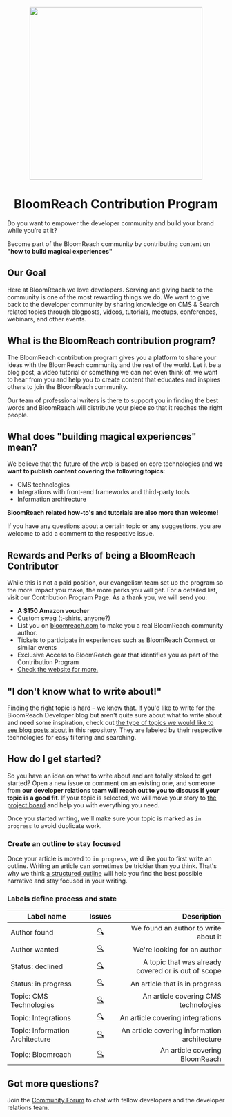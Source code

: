 <p align="center">
<img src="https://www.bloomreach.com/webfiles/1540286480742/com-assets/img/logo.svg" width="400">
<h1 align="center">BloomReach Contribution Program</h1>
</p>

Do you want to empower the developer community and build your brand while you’re at it?

Become part of the BloomReach community by contributing content on **"how to build magical experiences"**

## Our Goal

Here at BloomReach we love developers. Serving and giving back to the community is one of the most rewarding things we do. We want to give back to the developer community by sharing knowledge on CMS & Search related topics through blogposts, videos, tutorials, meetups, conferences, webinars, and other events.

## What is the BloomReach contribution program?

The BloomReach contribution program gives you a platform to share your ideas with the BloomReach community and the rest of the world. Let it be a blog post, a video tutorial or something we can not even think of, we want to hear from you and help you to create content that educates and inspires others to join the BloomReach community.

Our team of professional writers is there to support you in finding the best words and BloomReach will distribute your piece so that it reaches the right people.

## What does "building magical experiences" mean?

We believe that the future of the web is based on core technologies and **we want to publish content covering the following topics**:

- CMS technologies
- Integrations with front-end frameworks and third-party tools
- Information archirecture

**BloomReach related how-to's and tutorials are also more than welcome!**

If you have any questions about a certain topic or any suggestions, you are welcome to add a comment to the respective issue.

## Rewards and Perks of being a BloomReach Contributor

While this is not a paid position, our evangelism team set up the program so the more impact you make, the more perks you will get. For a detailed list, visit our Contribution Program Page. As a thank you, we will send you:

- **A $150 Amazon voucher**
- Custom swag (t-shirts, anyone?)
- List you on [bloomreach.com](https://developers.bloomreach.com) to make you a real BloomReach community author.
- Tickets to participate in experiences such as BloomReach Connect or similar events
- Exclusive Access to BloomReach gear that identifies you as part of the Contribution Program
- [Check the website for more.](https://developers.bloomreach.com/contribution-program)

## "I don't know what to write about!"

Finding the right topic is hard – we know that. If you'd like to write for the BloomReach Developer blog but aren't quite sure about what to write about and need some inspiration, check out [the type of topics we would like to see blog posts about](https://github.com/bloomreach/contribution-program/issues) in this repository. They are labeled by their respective technologies for easy filtering and searching.

## How do I get started?

So you have an idea on what to write about and are totally stoked to get started? Open a new issue or comment on an existing one, and someone from **our developer relations team will reach out to you to discuss if your topic is a good fit**. If your topic is selected, we will move your story to [the project board](https://github.com/bloomreach/contribution-program/projects/1) and help you with everything you need.

Once you started writing, we'll make sure your topic is marked as `in progress` to avoid duplicate work.

### Create an outline to stay focused

Once your article is moved to `in progress`, we'd like you to first write an outline. Writing an article can sometimes be trickier than you think. That's why we think [a structured outline](./OUTLINE.md) will help you find the best possible narrative and stay focused in your writing.

### Labels define process and state

| Label name    | Issues        | Description                          |
| ------------- |:-------------:| ------------------------------------:|
| Author found  | [🔍](https://github.com/bloomreach/contribution-program/issues?q=is%3Aissue+is%3Aopen+sort%3Aupdated-desc+label%3A%22Author+found%22) | We found an author to write about it |
| Author wanted | [🔍](https://github.com/bloomreach/contribution-program/issues?q=is%3Aissue+is%3Aopen+sort%3Aupdated-desc+label%3A%22Authors+wanted%22) | We're looking for an author |
| Status: declined | [🔍](https://github.com/bloomreach/contribution-program/issues?q=is%3Aissue+sort%3Aupdated-desc+label%3A%22Status%3A+declined%22+is%3Aclosed) | A topic that was already covered or is out of scope |
| Status: in progress | [🔍](https://github.com/bloomreach/contribution-program/issues?q=is%3Aissue+is%3Aopen+sort%3Aupdated-desc+label%3A%22Status%3A+in+progress%22) | An article that is in progress |
| Topic: CMS Technologies | [🔍](https://github.com/bloomreach/contribution-program/issues?q=is%3Aissue+is%3Aopen+sort%3Aupdated-desc+label%3A%22Topic%3A+graphql%22) | An article covering CMS technologies |
| Topic: Integrations | [🔍](https://github.com/bloomreach/contribution-program/issues?q=is%3Aissue+is%3Aopen+sort%3Aupdated-desc+label%3A%22Topic%3A+serverless%22) | An article covering integrations |
| Topic: Information Architecture | [🔍](https://github.com/bloomreach/contribution-program/issues?q=is%3Aissue+is%3Aopen+sort%3Aupdated-desc+label%3A%22Topic%3A+static+sites%22) | An article covering information architecture |
| Topic: Bloomreach | [🔍](https://github.com/bloomreach/contribution-program/issues?q=is%3Aissue+is%3Aopen+sort%3Aupdated-desc+label%3A%22Topic%3A+BloomReach%22) | An article covering BloomReach |

## Got more questions?

Join the [Community Forum](https://community.bloomreach.com) to chat with fellow developers and the developer relations team.
